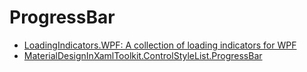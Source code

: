 # ProgressBar
- [LoadingIndicators.WPF: A collection of loading indicators for WPF](https://github.com/zeluisping/LoadingIndicators.WPF)
- [MaterialDesignInXamlToolkit.ControlStyleList.ProgressBar](https://github.com/MaterialDesignInXAML/MaterialDesignInXamlToolkit/wiki/ControlStyleList#progressbar)